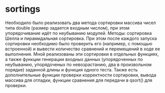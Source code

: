 # sortings
Необходило было реализовать два метода сортировки массива чисел типа double (размер задается входным числом), при этом упорядочивание идёт по неубыванию модулей. Методы: сортировка Шелла и пирамидальная сортировка. При этом после каждого запуска сортировки необходимо было проверить его (например, с помощью встроенной) и вывести количество сравнений и перемещений в ходе ее выполнения. Мной реализованы эти сортировки в отдельных функциях, а также функции генерации входных данных (упорядоченных по неубыванию, упорядоченых по невозрастанию, два в произвольном порядке) заданной длины и функция одного теста. Также есть дополнительные функции проверки корректности сортировки, вывода массива для отладки, функции сравнения для передачи в qsort() для проверки.
